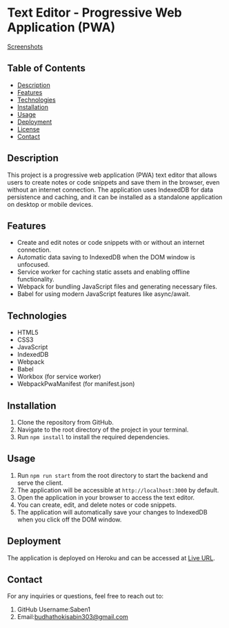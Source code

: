 
# Text Editor - Progressive Web Application (PWA)

[Screenshots](https://github.com/Saben1/PWA-challenge/issues/1#issue-1834514336)

## Table of Contents

- [Description](#description)
- [Features](#features)
- [Technologies](#technologies)
- [Installation](#installation)
- [Usage](#usage)
- [Deployment](#deployment)
- [License](#license)
- [Contact](#contact)

## Description

This project is a progressive web application (PWA) text editor that allows users to create notes or code snippets and save them in the browser, even without an internet connection. The application uses IndexedDB for data persistence and caching, and it can be installed as a standalone application on desktop or mobile devices.

## Features

- Create and edit notes or code snippets with or without an internet connection.
- Automatic data saving to IndexedDB when the DOM window is unfocused.
- Service worker for caching static assets and enabling offline functionality.
- Webpack for bundling JavaScript files and generating necessary files.
- Babel for using modern JavaScript features like async/await.

## Technologies

- HTML5
- CSS3
- JavaScript
- IndexedDB
- Webpack
- Babel
- Workbox (for service worker)
- WebpackPwaManifest (for manifest.json)

## Installation

1. Clone the repository from GitHub.
2. Navigate to the root directory of the project in your terminal.
3. Run `npm install` to install the required dependencies.

## Usage

1. Run `npm run start` from the root directory to start the backend and serve the client.
2. The application will be accessible at `http://localhost:3000` by default.
3. Open the application in your browser to access the text editor.
4. You can create, edit, and delete notes or code snippets.
5. The application will automatically save your changes to IndexedDB when you click off the DOM window.

## Deployment

The application is deployed on Heroku and can be accessed at [Live URL](https://pwa-saben-42a46b3754fc.herokuapp.com/).


## Contact

For any inquiries or questions, feel free to reach out to:

1. GitHub Username:Saben1
2. Email:budhathokisabin303@gmail.com